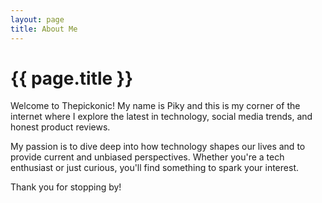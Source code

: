 ```yaml
---
layout: page
title: About Me
---
```


<div class="container mx-auto px-6 py-16 md:py-24">
  <h1 class="font-serif-display text-4xl font-bold text-center mb-8">{{ page.title }}</h1>
  <div class="max-w-3xl mx-auto text-lg text-gray-700 leading-relaxed">
    <p class="mb-6">
      Welcome to Thepickonic! My name is Piky and this is my corner of the internet where I explore the latest in technology, social media trends, and honest product reviews.
    </p>
    <p class="mb-6">
      My passion is to dive deep into how technology shapes our lives and to provide current and unbiased perspectives. Whether you're a tech enthusiast or just curious, you'll find something to spark your interest.
    </p>
    <p>
      Thank you for stopping by!
    </p>
  </div>
</div>